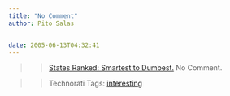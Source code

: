 ```yaml
---
title: "No Comment"
author: Pito Salas


date: 2005-06-13T04:32:41
---
```



>>

>> [States Ranked: Smartest to
Dumbest.](<http://cnn.netscape.cnn.com/news/package.jsp?name=fte/smartstates/smartstates>)
No Comment.

>>

>> Technorati Tags: [interesting](<http://technorati.com/tag/interesting>)


